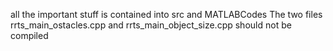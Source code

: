 all the important stuff is contained into src and MATLABCodes
The two files rrts_main_ostacles.cpp and rrts_main_object_size.cpp should not be compiled
